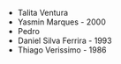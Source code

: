 
- Talita Ventura 
- Yasmin Marques - 2000
- Pedro
- Daniel Silva Ferrira - 1993
- Thiago Verissimo - 1986

